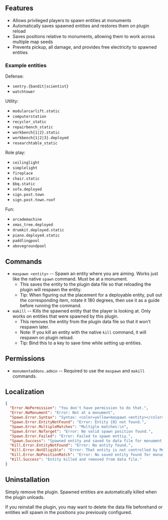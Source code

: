 ## Features

- Allows privileged players to spawn entities at monuments
- Automatically saves spawned entities and restores them on plugin reload
- Saves positions relative to monuments, allowing them to work across multiple map seeds
- Prevents pickup, all damage, and provides free electricity to spawned entities

### Example entities

Defense:
- `sentry.{bandit|scientist}`
- `watchtower`

Utility:
- `modularcarlift.static`
- `computerstation`
- `recycler_static`
- `repairbench_static`
- `workbench{1|2}.static`
- `workbench{1|2|3}.deployed`
- `researchtable_static`

Role play:
- `ceilinglight`
- `simplelight`
- `fireplace`
- `chair.static`
- `bbq.static`
- `sofa.deployed`
- `sign.post.town`
- `sign.post.town.roof`

Fun:
- `arcademachine`
- `xmas_tree.deployed`
- `drumkit.deployed.static`
- `piano.deployed.static`
- `paddlingpool`
- `abovegroundpool`

## Commands

- `maspawn <entity>` -- Spawn an entity where you are aiming. Works just like the native `spawn` command. Must be at a monument.
  - This saves the entity to the plugin data file so that reloading the plugin will respawn the entity.
  - Tip: When figuring out the placement for a deployable entity, pull out the corresponding item, rotate it 180 degrees, then use it as a guide before running the command.
- `makill` -- Kills the spawned entity that the player is looking at. Only works on entities that were spawned by this plugin.
  - This removes the entity from the plugin data file so that it won't respawn later.
  - Note: If you kill an entity with the native `kill` command, it will respawn on plugin reload.
  - Tip: Bind this to a key to save time while setting up entities.

## Permissions

- `monumentaddons.admin` -- Required to use the `maspawn` and `makill` commands.

## Localization

```json
{
  "Error.NoPermission": "You don't have permission to do that.",
  "Error.NoMonument": "Error: Not at a monument",
  "Spawn.Error.Syntax": "Syntax: <color=yellow>maspawn <entity></color>",
  "Spawn.Error.EntityNotFound": "Error: Entity {0} not found.",
  "Spawn.Error.MultipleMatches": "Multiple matches:\n",
  "Spawn.Error.NoTarget": "Error: No valid spawn position found.",
  "Spawn.Error.Failed": "Error: Failed to spawn enttiy.",
  "Spawn.Success": "Spawned entity and saved to data file for monument '{0}'.",
  "Kill.Error.EntityNotFound": "Error: No entity found.",
  "Kill.Error.NotEligible": "Error: That entity is not controlled by Monument Addons.",
  "Kill.Error.NoPositionMatch": "Error: No saved entity found for monument '{0}' at position {1}.",
  "Kill.Success": "Entity killed and removed from data file."
}
```

## Uninstallation

Simply remove the plugin. Spawned entities are automatically killed when the plugin unloads.

If you reinstall the plugin, you may want to delete the data file beforehand or entities will spawn in the positions you previously configured.
